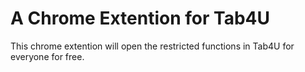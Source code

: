 # A Chrome Extention for Tab4U
This chrome extention will open the restricted functions in Tab4U for everyone for free.